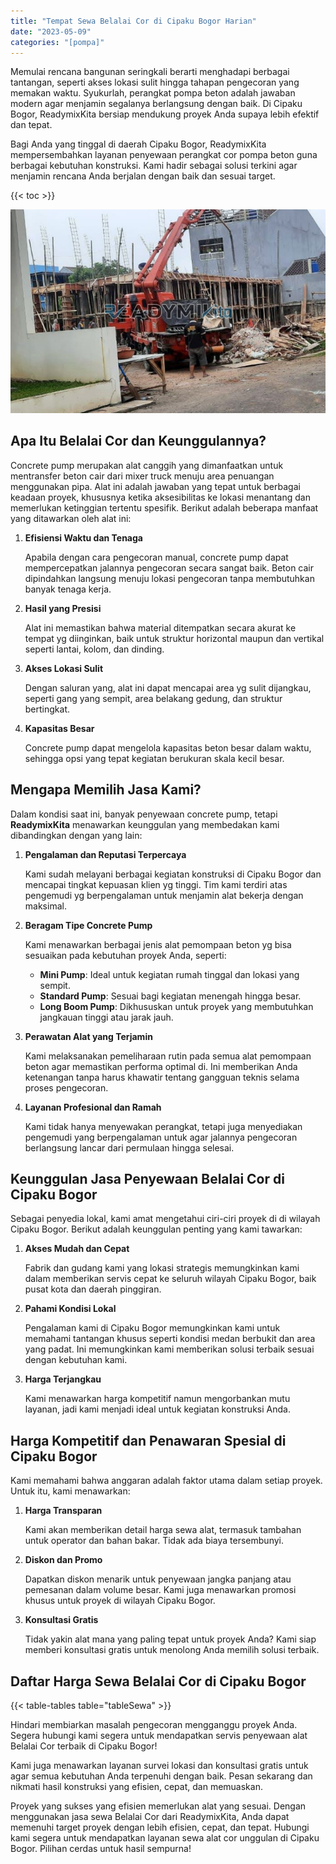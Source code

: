 ```yaml
---
title: "Tempat Sewa Belalai Cor di Cipaku Bogor Harian"
date: "2023-05-09"
categories: "[pompa]"
---
```


Memulai rencana bangunan seringkali berarti menghadapi berbagai tantangan, seperti akses lokasi sulit hingga tahapan pengecoran yang memakan waktu. Syukurlah, perangkat pompa beton adalah jawaban modern agar menjamin segalanya berlangsung dengan baik. Di Cipaku Bogor, ReadymixKita bersiap mendukung proyek Anda supaya lebih efektif dan tepat.

Bagi Anda yang tinggal di daerah Cipaku Bogor, ReadymixKita mempersembahkan layanan penyewaan perangkat cor pompa beton guna berbagai kebutuhan konstruksi. Kami hadir sebagai solusi terkini agar menjamin rencana Anda berjalan dengan baik dan sesuai target.

{{< toc >}}

![Tempat Sewa Belalai Cor di Cipaku Bogor Harian](/images/pompa/sewa-pompa-15.jpg)

## Apa Itu Belalai Cor dan Keunggulannya?

Concrete pump merupakan alat canggih yang dimanfaatkan untuk mentransfer beton cair dari mixer truck menuju area penuangan menggunakan pipa. Alat ini adalah jawaban yang tepat untuk berbagai keadaan proyek, khususnya ketika aksesibilitas ke lokasi menantang dan memerlukan ketinggian tertentu spesifik. Berikut adalah beberapa manfaat yang ditawarkan oleh alat ini:

1. **Efisiensi Waktu dan Tenaga**

   Apabila dengan cara pengecoran manual, concrete pump dapat mempercepatkan jalannya pengecoran secara sangat baik. Beton cair dipindahkan langsung menuju lokasi pengecoran tanpa membutuhkan banyak tenaga kerja.

2. **Hasil yang Presisi**

   Alat ini memastikan bahwa material ditempatkan secara akurat ke tempat yg diinginkan, baik untuk struktur horizontal maupun dan vertikal seperti lantai, kolom, dan dinding.

3. **Akses Lokasi Sulit**

   Dengan saluran yang, alat ini dapat mencapai area yg sulit dijangkau, seperti gang yang sempit, area belakang gedung, dan struktur bertingkat.

4. **Kapasitas Besar**

   Concrete pump dapat mengelola kapasitas beton besar dalam waktu, sehingga opsi yang tepat kegiatan berukuran skala kecil besar.

## Mengapa Memilih Jasa Kami?

Dalam kondisi saat ini, banyak penyewaan concrete pump, tetapi **ReadymixKita** menawarkan keunggulan yang membedakan kami dibandingkan dengan yang lain:

1. **Pengalaman dan Reputasi Terpercaya**

   Kami sudah melayani berbagai kegiatan konstruksi di Cipaku Bogor dan mencapai tingkat kepuasan klien yg tinggi. Tim kami terdiri atas pengemudi yg berpengalaman untuk menjamin alat bekerja dengan maksimal.

2. **Beragam Tipe Concrete Pump**

   Kami menawarkan berbagai jenis alat pemompaan beton yg bisa sesuaikan pada kebutuhan proyek Anda, seperti:
   - **Mini Pump**: Ideal untuk kegiatan rumah tinggal dan lokasi yang sempit.
   - **Standard Pump**: Sesuai bagi kegiatan menengah hingga besar.
   - **Long Boom Pump**: Dikhususkan untuk proyek yang membutuhkan jangkauan tinggi atau jarak jauh.

3. **Perawatan Alat yang Terjamin**

   Kami melaksanakan pemeliharaan rutin pada semua alat pemompaan beton agar memastikan performa optimal di. Ini memberikan Anda ketenangan tanpa harus khawatir tentang gangguan teknis selama proses pengecoran.

4. **Layanan Profesional dan Ramah**

   Kami tidak hanya menyewakan perangkat, tetapi juga menyediakan pengemudi yang berpengalaman untuk agar jalannya pengecoran berlangsung lancar dari permulaan hingga selesai.

## Keunggulan Jasa Penyewaan Belalai Cor di Cipaku Bogor

Sebagai penyedia lokal, kami amat mengetahui ciri-ciri proyek di di wilayah Cipaku Bogor. Berikut adalah keunggulan penting yang kami tawarkan:

1. **Akses Mudah dan Cepat**

   Fabrik dan gudang kami yang lokasi strategis memungkinkan kami dalam memberikan servis cepat ke seluruh wilayah Cipaku Bogor, baik pusat kota dan daerah pinggiran.

2. **Pahami Kondisi Lokal**

   Pengalaman kami di Cipaku Bogor memungkinkan kami untuk memahami tantangan khusus seperti kondisi medan berbukit dan area yang padat. Ini memungkinkan kami memberikan solusi terbaik sesuai dengan kebutuhan kami.

3. **Harga Terjangkau**

   Kami menawarkan harga kompetitif namun mengorbankan mutu layanan, jadi kami menjadi ideal untuk kegiatan konstruksi Anda.

## Harga Kompetitif dan Penawaran Spesial di Cipaku Bogor

Kami memahami bahwa anggaran adalah faktor utama dalam setiap proyek. Untuk itu, kami menawarkan:

1. **Harga Transparan**

   Kami akan memberikan detail harga sewa alat, termasuk tambahan untuk operator dan bahan bakar. Tidak ada biaya tersembunyi.

2. **Diskon dan Promo**

   Dapatkan diskon menarik untuk penyewaan jangka panjang atau pemesanan dalam volume besar. Kami juga menawarkan promosi khusus untuk proyek di wilayah Cipaku Bogor.

3. **Konsultasi Gratis**

   Tidak yakin alat mana yang paling tepat untuk proyek Anda? Kami siap memberi konsultasi gratis untuk menolong Anda memilih solusi terbaik.

## Daftar Harga Sewa Belalai Cor di Cipaku Bogor

{{< table-tables table="tableSewa" >}}

Hindari membiarkan masalah pengecoran mengganggu proyek Anda. Segera hubungi kami segera untuk mendapatkan servis penyewaan alat Belalai Cor terbaik di Cipaku Bogor!

Kami juga menawarkan layanan survei lokasi dan konsultasi gratis untuk agar semua kebutuhan Anda terpenuhi dengan baik. Pesan sekarang dan nikmati hasil konstruksi yang efisien, cepat, dan memuaskan.

Proyek yang sukses yang efisien memerlukan alat yang sesuai. Dengan menggunakan jasa sewa Belalai Cor dari ReadymixKita, Anda dapat memenuhi target proyek dengan lebih efisien, cepat, dan tepat. Hubungi kami segera untuk mendapatkan layanan sewa alat cor unggulan di Cipaku Bogor. Pilihan cerdas untuk hasil sempurna!